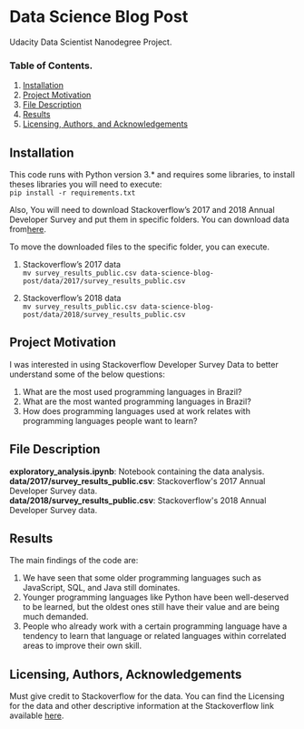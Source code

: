 <h1>Data Science Blog Post</h1>

<p>Udacity Data Scientist Nanodegree Project.</p>


<h3>Table of Contents.</h3>
<ol>
<li><a href="#installation">Installation</a></li>
<li><a href="#motivation">Project Motivation</a></li>
<li><a href="#files">File Description</a></li>
<li><a href="#results">Results</a></li>
<li><a href="#licensing">Licensing, Authors, and Acknowledgements</a></li>
</ol>

<h2><a id="user-content-installation">Installation</a></h2>
<p>This code runs with Python version 3.* and requires some libraries, to install theses libraries you will need to execute: <br>
<code>pip install -r requirements.txt</code></p>
<p>Also, You will need to download Stackoverflow’s 2017 and 2018 Annual Developer Survey and put them in specific folders. You can download data from<a href="https://insights.stackoverflow.com/survey" rel="nofollow">here</a>. <br></p>
<p>To move the downloaded files to the specific folder, you can execute. <br></p>
<ol>
<li>
<p>Stackoverflow’s 2017 data <br>
<code>mv survey_results_public.csv data-science-blog-post/data/2017/survey_results_public.csv</code><br></p>
</li>
<li>
<p>Stackoverflow’s 2018 data <br>
<code>mv survey_results_public.csv data-science-blog-post/data/2018/survey_results_public.csv</code><br></p>
</li>
</ol>

<h2><a id="user-content-motivation">Project Motivation</a></h2>
<p>I was interested in using Stackoverflow Developer Survey Data to better understand some of the below questions:<br></p>
<ol>
<li>What are the most used programming languages in Brazil? <br></li>
<li>What are the most wanted programming languages in Brazil? <br></li>
<li>How does programming languages used at work relates with programming languages people want to learn? <br></li>
</ol>

<h2><a id="user-content-files">File Description</a></h2>
<p><strong>exploratory_analysis.ipynb</strong>: Notebook containing the data analysis. <br>
<strong>data/2017/survey_results_public.csv</strong>: Stackoverflow's 2017 Annual Developer Survey data. <br>
<strong>data/2018/survey_results_public.csv</strong>: Stackoverflow's 2018 Annual Developer Survey data. <br></p>

<h2><a id="user-content-results">Results</a></h2>
<p>The main findings of the code are:</p>
 <ol>
  <li>We have seen that some older programming languages such as JavaScript, SQL, and Java still dominates.</li>
  <li>Younger programming languages like Python have been well-deserved to be learned, but the oldest ones still have their value and are being much demanded.</li>
  <li>People who already work with a certain programming language have a tendency to learn that language or related languages within correlated areas to improve their own skill.</li>
 </ol>

<h2><a id="user-content-licensing">Licensing, Authors, Acknowledgements</h2>
<p>Must give credit to Stackoverflow for the data. You can find the Licensing for the data and other descriptive information at the Stackoverflow link available <a href="https://insights.stackoverflow.com/survey" rel="nofollow">here</a>.</p>
